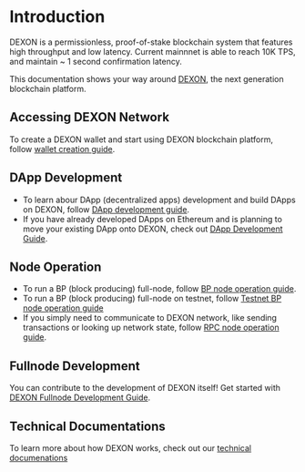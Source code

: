 # Introduction

DEXON is a permissionless, proof-of-stake blockchain system that features high throughput and low latency. Current mainnnet is able to reach 10K TPS, and maintain ~ 1 second confirmation latency.

This documentation shows your way around [DEXON](https://dexon.org), the next generation blockchain platform.

## Accessing DEXON Network

To create a DEXON wallet and start using DEXON blockchain platform, follow [wallet creation guide](Create-Wallet.md).

## DApp Development

- To learn abour DApp (decentralized apps) development and build DApps on DEXON, follow [DApp development guide](Dapp-Development.md).
- If you have already developed DApps on Ethereum and is planning to move your existing DApp onto DEXON, check out [DApp Development Guide](DApp-Dev-Guide.md).

## Node Operation

- To run a BP (block producing) full-node, follow [BP node operation guide](DEXON-BP-Node-Operation-Guide.md).
- To run a BP (block producing) full-node on testnet, follow [Testnet BP node operation guide](DEXON-BP-Node-Operation-Guide.md)
- If you simply need to communicate to DEXON network, like sending transactions or looking up network state, follow [RPC node operation guide](DEXON-RPC-Node-Operation-Guide.md).

## Fullnode Development

You can contribute to the development of DEXON itself! Get started with [DEXON Fullnode Development Guide](Fullnode-Development.md).

## Technical Documentations

To learn more about how DEXON works, check out our [technical documenations](Technical-Documentations.md)
